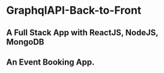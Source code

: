 # GraphqlAPI-Back-to-Front
## A Full Stack App with ReactJS, NodeJS, MongoDB
## An Event Booking App.
